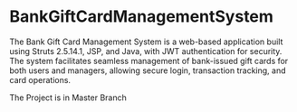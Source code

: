 # BankGiftCardManagementSystem
The Bank Gift Card Management System is a web-based application built using Struts 2.5.14.1, JSP, and Java, with JWT authentication for security. The system facilitates seamless management of bank-issued gift cards for both users and managers, allowing secure login, transaction tracking, and card operations.

The Project is in Master Branch
